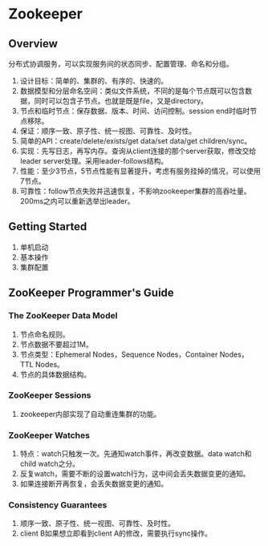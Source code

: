 # Zookeeper

## Overview

分布式协调服务，可以实现服务间的状态同步、配置管理、命名和分组。

1. 设计目标：简单的、集群的、有序的、快速的。
2. 数据模型和分层命名空间：类似文件系统，不同的是每个节点既可以包含数据，同时可以包含子节点。也就是既是file，又是directory。
3. 节点和临时节点：保存数据、版本、时间、访问控制。session end时临时节点移除。
4. 保证：顺序一致、原子性、统一视图、可靠性、及时性。
5. 简单的API：create/delete/exists/get data/set data/get children/sync。
6. 实现：先写日志，再写内存。查询从client连接的那个server获取，修改交给leader server处理。采用leader-follows结构。
7. 性能：至少3节点，5节点性能有显著提升，考虑有服务挂掉的情况，可以使用7节点。
8. 可靠性：follow节点失败并迅速恢复，不影响zookeeper集群的高吞吐量。200ms之内可以重新选举出leader。

## Getting Started

1. 单机启动
2. 基本操作
3. 集群配置

## ZooKeeper Programmer's Guide

### The ZooKeeper Data Model

1. 节点命名规则。
2. 节点数据不要超过1M。
3. 节点类型：Ephemeral Nodes，Sequence Nodes，Container Nodes，TTL Nodes。
4. 节点的具体数据结构。

### ZooKeeper Sessions

1. zookeeper内部实现了自动重连集群的功能。

### ZooKeeper Watches

1. 特点：watch只触发一次。先通知watch事件，再改变数据。data watch和child watch之分。
2. 反复watch，需要不断的设置watch行为，这中间会丢失数据变更的通知。
3. 如果连接断开再恢复，会丢失数据变更的通知。

### Consistency Guarantees

1. 顺序一致、原子性、统一视图、可靠性、及时性。
2. client B如果想立即看到client A的修改，需要执行sync操作。






